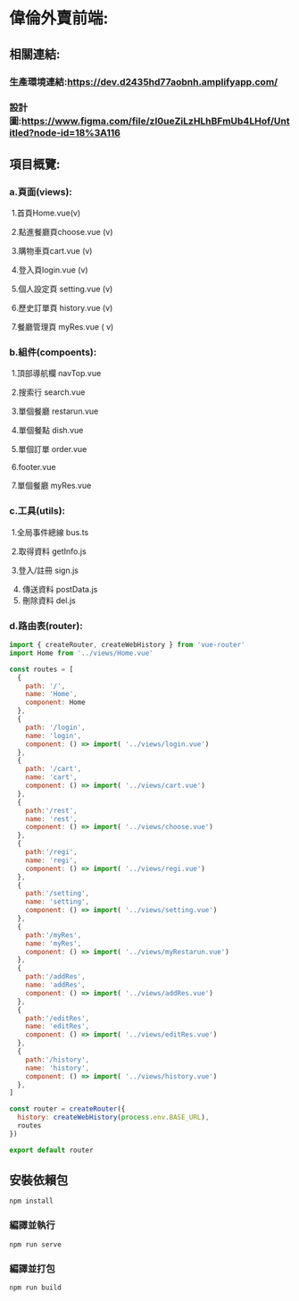 # 偉倫外賣前端:

## 相關連結:

### 生產環境連結:https://dev.d2435hd77aobnh.amplifyapp.com/

### 設計圖:https://www.figma.com/file/zI0ueZiLzHLhBFmUb4LHof/Untitled?node-id=18%3A116



## 項目概覽:

### a.頁面(views):

​    1.首頁Home.vue(v)

​    2.點進餐廳頁choose.vue (v)

​    3.購物車頁cart.vue (v)

​    4.登入頁login.vue (v)

​    5.個人設定頁 setting.vue (v)

​    6.歷史訂單頁 history.vue (v)

​    7.餐廳管理頁 myRes.vue ( v)

### b.組件(compoents):

​    1.頂部導航欄 navTop.vue

​    2.搜索行 search.vue

​    3.單個餐廳 restarun.vue

​    4.單個餐點 dish.vue

​	5.單個訂單 order.vue

​	6.footer.vue

​	7.單個餐廳 myRes.vue

### c.工具(utils):

​    1.全局事件總線 bus.ts

​    2.取得資料 getInfo.js

​    3.登入/註冊 sign.js

4. 傳送資料 postData.js
5. 刪除資料 del.js

### d.路由表(router):

```javascript
import { createRouter, createWebHistory } from 'vue-router'
import Home from '../views/Home.vue'

const routes = [
  {
    path: '/',
    name: 'Home',
    component: Home
  },
  {
    path: '/login',
    name: 'login',
    component: () => import( '../views/login.vue')
  },
  {
    path: '/cart',
    name: 'cart',
    component: () => import( '../views/cart.vue')
  },
  {
    path:'/rest',
    name: 'rest',
    component: () => import( '../views/choose.vue')
  },
  {
    path:'/regi',
    name: 'regi',
    component: () => import( '../views/regi.vue')
  },
  {
    path:'/setting',
    name: 'setting',
    component: () => import( '../views/setting.vue')
  },
  {
    path:'/myRes',
    name: 'myRes',
    component: () => import( '../views/myRestarun.vue')
  },
  {
    path:'/addRes',
    name: 'addRes',
    component: () => import( '../views/addRes.vue')
  },
  {
    path:'/editRes',
    name: 'editRes',
    component: () => import( '../views/editRes.vue')
  },
  {
    path:'/history',
    name: 'history',
    component: () => import( '../views/history.vue')
  },
]

const router = createRouter({
  history: createWebHistory(process.env.BASE_URL),
  routes
})

export default router

```



## 安裝依賴包
```
npm install
```

### 編譯並執行
```
npm run serve
```

### 編譯並打包
```
npm run build
```
